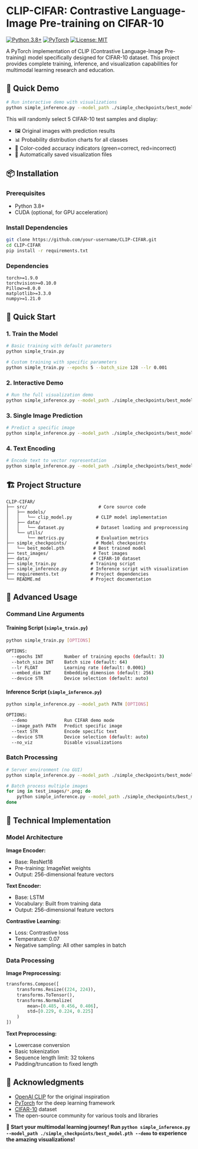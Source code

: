 # CLIP-CIFAR: Contrastive Language-Image Pre-training on CIFAR-10

[![Python 3.8+](https://img.shields.io/badge/python-3.8+-blue.svg)](https://www.python.org/downloads/)
[![PyTorch](https://img.shields.io/badge/PyTorch-1.9+-ee4c2c.svg)](https://pytorch.org/)
[![License: MIT](https://img.shields.io/badge/License-MIT-yellow.svg)](https://opensource.org/licenses/MIT)

A PyTorch implementation of CLIP (Contrastive Language-Image Pre-training) model specifically designed for CIFAR-10 dataset. This project provides complete training, inference, and visualization capabilities for multimodal learning research and education.


## 🎯 Quick Demo

```bash
# Run interactive demo with visualizations
python simple_inference.py --model_path ./simple_checkpoints/best_model.pth --demo
```

This will randomly select 5 CIFAR-10 test samples and display:
- 🖼️ Original images with prediction results
- 📊 Probability distribution charts for all classes
- 🎨 Color-coded accuracy indicators (green=correct, red=incorrect)
- 📁 Automatically saved visualization files

## 📦 Installation

### Prerequisites

- Python 3.8+
- CUDA (optional, for GPU acceleration)

### Install Dependencies

```bash
git clone https://github.com/your-username/CLIP-CIFAR.git
cd CLIP-CIFAR
pip install -r requirements.txt
```

### Dependencies

```
torch>=1.9.0
torchvision>=0.10.0
Pillow>=8.0.0
matplotlib>=3.3.0
numpy>=1.21.0
```

## 🚀 Quick Start

### 1. Train the Model

```bash
# Basic training with default parameters
python simple_train.py

# Custom training with specific parameters
python simple_train.py --epochs 5 --batch_size 128 --lr 0.001
```


### 2. Interactive Demo

```bash
# Run the full visualization demo
python simple_inference.py --model_path ./simple_checkpoints/best_model.pth --demo
```

### 3. Single Image Prediction

```bash
# Predict a specific image
python simple_inference.py --model_path ./simple_checkpoints/best_model.pth --image_path test_images/sample_0_cat.png
```

### 4. Text Encoding

```bash
# Encode text to vector representation
python simple_inference.py --model_path ./simple_checkpoints/best_model.pth --text "a photo of a cute cat"
```

## 🏗️ Project Structure

```
CLIP-CIFAR/
├── src/                           # Core source code
│   ├── models/
│   │   └── clip_model.py         # CLIP model implementation
│   ├── data/
│   │   └── dataset.py            # Dataset loading and preprocessing
│   └── utils/
│       └── metrics.py            # Evaluation metrics
├── simple_checkpoints/           # Model checkpoints
│   └── best_model.pth           # Best trained model
├── test_images/                 # Test images
├── data/                        # CIFAR-10 dataset
├── simple_train.py             # Training script
├── simple_inference.py         # Inference script with visualization
├── requirements.txt            # Project dependencies
└── README.md                   # Project documentation
```



## 🔧 Advanced Usage

### Command Line Arguments

#### Training Script (`simple_train.py`)
```bash
python simple_train.py [OPTIONS]

OPTIONS:
  --epochs INT        Number of training epochs (default: 3)
  --batch_size INT    Batch size (default: 64)
  --lr FLOAT          Learning rate (default: 0.0001)
  --embed_dim INT     Embedding dimension (default: 256)
  --device STR        Device selection (default: auto)
```

#### Inference Script (`simple_inference.py`)
```bash
python simple_inference.py --model_path PATH [OPTIONS]

OPTIONS:
  --demo              Run CIFAR demo mode
  --image_path PATH   Predict specific image
  --text STR          Encode specific text
  --device STR        Device selection (default: auto)
  --no_viz            Disable visualizations
```

### Batch Processing

```bash
# Server environment (no GUI)
python simple_inference.py --model_path ./simple_checkpoints/best_model.pth --demo --no_viz

# Batch process multiple images
for img in test_images/*.png; do
    python simple_inference.py --model_path ./simple_checkpoints/best_model.pth --image_path "$img" --no_viz
done
```

## 🔬 Technical Implementation

### Model Architecture

**Image Encoder:**
- Base: ResNet18
- Pre-training: ImageNet weights
- Output: 256-dimensional feature vectors

**Text Encoder:**
- Base: LSTM
- Vocabulary: Built from training data
- Output: 256-dimensional feature vectors

**Contrastive Learning:**
- Loss: Contrastive loss
- Temperature: 0.07
- Negative sampling: All other samples in batch

### Data Processing

**Image Preprocessing:**
```python
transforms.Compose([
    transforms.Resize((224, 224)),
    transforms.ToTensor(),
    transforms.Normalize(
        mean=[0.485, 0.456, 0.406],
        std=[0.229, 0.224, 0.225]
    )
])
```

**Text Preprocessing:**
- Lowercase conversion
- Basic tokenization
- Sequence length limit: 32 tokens
- Padding/truncation to fixed length



## 🙏 Acknowledgments

- [OpenAI CLIP](https://github.com/openai/CLIP) for the original inspiration
- [PyTorch](https://pytorch.org/) for the deep learning framework
- [CIFAR-10](https://www.cs.toronto.edu/~kriz/cifar.html) dataset
- The open-source community for various tools and libraries


**🎉 Start your multimodal learning journey! Run `python simple_inference.py --model_path ./simple_checkpoints/best_model.pth --demo` to experience the amazing visualizations!** 